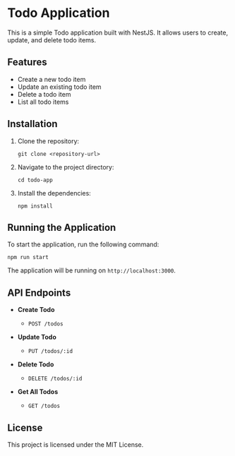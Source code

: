 # Todo Application

This is a simple Todo application built with NestJS. It allows users to create, update, and delete todo items.

## Features

- Create a new todo item
- Update an existing todo item
- Delete a todo item
- List all todo items

## Installation

1. Clone the repository:
   ```
   git clone <repository-url>
   ```

2. Navigate to the project directory:
   ```
   cd todo-app
   ```

3. Install the dependencies:
   ```
   npm install
   ```

## Running the Application

To start the application, run the following command:
```
npm run start
```

The application will be running on `http://localhost:3000`.

## API Endpoints

- **Create Todo**
  - `POST /todos`
  
- **Update Todo**
  - `PUT /todos/:id`
  
- **Delete Todo**
  - `DELETE /todos/:id`
  
- **Get All Todos**
  - `GET /todos`

## License

This project is licensed under the MIT License.